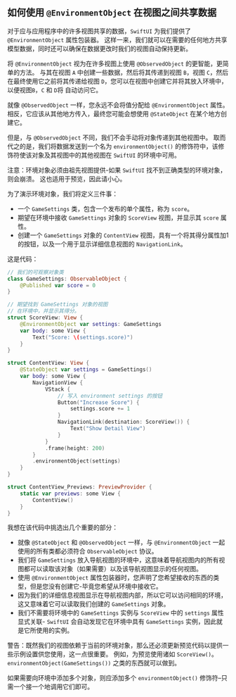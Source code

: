 如何使用 `@EnvironmentObject` 在视图之间共享数据
----

对于应与应用程序中的许多视图共享的数据，`SwiftUI` 为我们提供了 `@EnvironmentObject` 属性包装器。 这样一来，我们就可以在需要的任何地方共享模型数据，同时还可以确保在数据更改时我们的视图自动保持更新。

将 `@EnvironmentObject` 视为在许多视图上使用 `@ObservedObject` 的更智能，更简单的方法。 与其在视图 `A` 中创建一些数据，然后将其传递到视图 `B`，视图 `C`，然后在最终使用它之前将其传递给视图 `D`，您可以在视图中创建它并将其放入环境中，以便视图`B`，`C` 和 `D`将 自动访问它。

就像 `@ObservedObject` 一样，您永远不会将值分配给 `@EnvironmentObject` 属性。 相反，它应该从其他地方传入，最终您可能会想使用 `@StateObject` 在某个地方创建它。

但是，与 `@ObservedObject` 不同，我们不会手动将对象传递到其他视图中。 取而代之的是，我们将数据发送到一个名为 `environmentObject()` 的修饰符中，该修饰符使该对象及其视图中的其他视图在 `SwiftUI` 的环境中可用。

注意：环境对象必须由祖先视图提供-如果 `SwiftUI` 找不到正确类型的环境对象，则会崩溃。 这也适用于预览，因此请小心。

为了演示环境对象，我们将定义三件事：

- 一个 `GameSettings` 类，包含一个发布的单个属性，称为 `score`。
- 期望在环境中接收 `GameSettings` 对象的 `ScoreView` 视图，并显示其 `score` 属性。
- 创建一个 `GameSettings` 对象的 `ContentView` 视图，具有一个将其得分属性加1的按钮，以及一个用于显示详细信息视图的 `NavigationLink`。

这是代码：

```swift
// 我们的可观察对象类
class GameSettings: ObservableObject {
    @Published var score = 0
}

// 期望找到 GameSettings 对象的视图
// 在环境中，并显示其得分。
struct ScoreView: View {
    @EnvironmentObject var settings: GameSettings
    var body: some View {
        Text("Score: \(settings.score)")
    }
}

struct ContentView: View {
    @StateObject var settings = GameSettings()
    var body: some View {
        NavigationView {
            VStack {
                // 写入 environment settings 的按钮
                Button("Increase Score") {
                    settings.score += 1
                }
                NavigationLink(destination: ScoreView()) {
                    Text("Show Detail View")
                }
            }
            .frame(height: 200)
        }
        .environmentObject(settings)
    }
}

struct ContentView_Previews: PreviewProvider {
    static var previews: some View {
        ContentView()
    }
}
```

我想在该代码中挑选出几个重要的部分：

- 就像 `@StateObject` 和 `@ObservedObject` 一样，与 `@EnvironmentObject` 一起使用的所有类都必须符合 `ObservableObject` 协议。
- 我们将 `GameSettings` 放入导航视图的环境中，这意味着导航视图内的所有视图都可以读取该对象（如果需要）以及该导航视图显示的任何视图。
- 使用 `@EnvironmentObject` 属性包装器时，您声明了您希望接收的东西的类型，但是您没有创建它-毕竟您希望从环境中接收它。
- 因为我们的详细信息视图显示在导航视图内部，所以它可以访问相同的环境，这又意味着它可以读取我们创建的 `GameSettings` 对象。
- 我们不需要将环境中的 `GameSettings` 实例与 `ScoreView` 中的 `settings` 属性显式关联- `SwiftUI` 会自动发现它在环境中具有 `GameSettings` 实例，因此就是它所使用的实例。

警告：既然我们的视图依赖于当前的环境对象，那么还必须更新预览代码以提供一些示例设置供您使用，这一点很重要。 例如，为预览使用诸如 `ScoreView()`。`environmentObject(GameSettings())` 之类的东西就可以做到。

如果需要向环境中添加多个对象，则应添加多个 `environmentObject()` 修饰符–只需一个接一个地调用它们即可。